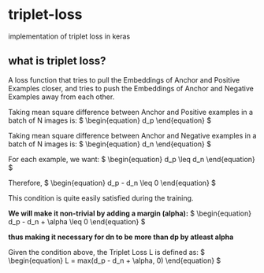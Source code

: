 # triplet-loss
implementation of triplet loss in keras

## what is triplet loss?
A loss function that tries to pull the Embeddings of Anchor and Positive Examples closer, and tries to push the Embeddings of Anchor and Negative Examples away from each other.

Taking mean square difference between Anchor and Positive examples in a batch of N images is:
$
\begin{equation}
d_p 
\end{equation}
$

Taking mean square difference between Anchor and Negative examples in a batch of N images is:
$
\begin{equation}
d_n 
\end{equation}
$

For each example, we want:
$
\begin{equation}
d_p \leq d_n
\end{equation}
$

Therefore,
$
\begin{equation}
d_p - d_n \leq 0
\end{equation}
$

This condition is quite easily satisfied during the training.

**We will make it non-trivial by adding a margin (alpha):**
$
\begin{equation}
d_p - d_n + \alpha \leq 0
\end{equation}
$

**thus making it necessary for dn to be more than dp by atleast alpha**

Given the condition above, the Triplet Loss L is defined as:
$
\begin{equation}
L = max(d_p - d_n + \alpha, 0)
\end{equation}
$
